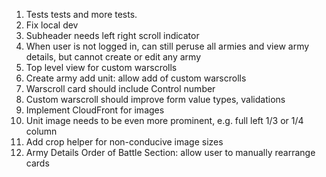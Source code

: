1. Tests tests and more tests.
1. Fix local dev
1. Subheader needs left right scroll indicator
1. When user is not logged in, can still peruse all armies and view army details, but cannot create or edit any army
1. Top level view for custom warscrolls
1. Create army add unit: allow add of custom warscrolls
1. Warscroll card should include Control number
1. Custom warscroll should improve form value types, validations
1. Implement CloudFront for images
1. Unit image needs to be even more prominent, e.g. full left 1/3 or 1/4 column
1. Add crop helper for non-conducive image sizes
1. Army Details Order of Battle Section: allow user to manually rearrange cards